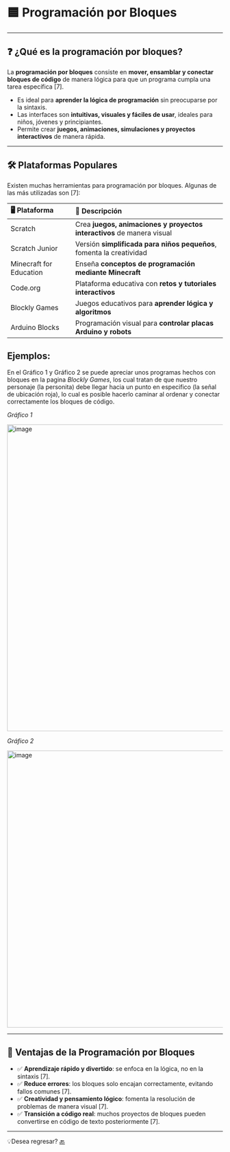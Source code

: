 # 🟦 Programación por Bloques

---

## ❓ ¿Qué es la programación por bloques?
La **programación por bloques** consiste en **mover, ensamblar y conectar bloques de código** de manera lógica para que un programa cumpla una tarea específica [7].  
- Es ideal para **aprender la lógica de programación** sin preocuparse por la sintaxis.  
- Las interfaces son **intuitivas, visuales y fáciles de usar**, ideales para niños, jóvenes y principiantes.  
- Permite crear **juegos, animaciones, simulaciones y proyectos interactivos** de manera rápida.

---

## 🛠️ Plataformas Populares
Existen muchas herramientas para programación por bloques. Algunas de las más utilizadas son [7]:

| 🖥️ Plataforma | 🔹 Descripción |
|:---------------|:---------------|
| Scratch | Crea **juegos, animaciones y proyectos interactivos** de manera visual |
| Scratch Junior | Versión **simplificada para niños pequeños**, fomenta la creatividad |
| Minecraft for Education | Enseña **conceptos de programación mediante Minecraft** |
| Code.org | Plataforma educativa con **retos y tutoriales interactivos** |
| Blockly Games | Juegos educativos para **aprender lógica y algoritmos** |
| Arduino Blocks | Programación visual para **controlar placas Arduino y robots** |

## **Ejemplos:** 
En el Gráfico 1 y Gráfico 2 se puede apreciar unos programas hechos con bloques en la pagina *Blockly Games*, los cual tratan de que nuestro personaje (la personita) debe llegar hacia un punto en especifico (la señal de ubicación roja), lo cual es posible hacerlo caminar al ordenar y conectar correctamente los bloques de código. 

*Gráfico 1*

<img width="1083" height="714" alt="image" src="https://github.com/user-attachments/assets/67b39108-c67e-4e4d-a770-5c6dc6fc856d" />

*Gráfico 2*

<img width="1057" height="645" alt="image" src="https://github.com/user-attachments/assets/5005a986-11e0-42c8-8234-ac279c9ac21a" />


---

## 🌟 Ventajas de la Programación por Bloques
- ✅ **Aprendizaje rápido y divertido**: se enfoca en la lógica, no en la sintaxis [7].  
- ✅ **Reduce errores**: los bloques solo encajan correctamente, evitando fallos comunes [7].  
- ✅ **Creatividad y pensamiento lógico**: fomenta la resolución de problemas de manera visual [7].  
- ✅ **Transición a código real**: muchos proyectos de bloques pueden convertirse en código de texto posteriormente [7].  

---
💡Desea regresar? [🔙](Unidad1.md)
